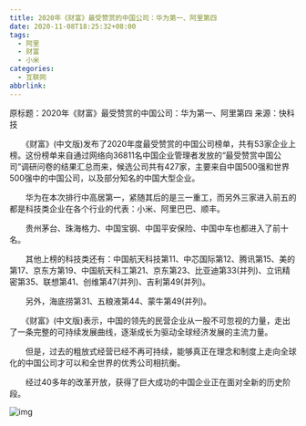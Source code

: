 ```yaml
---
title: 2020年《财富》最受赞赏的中国公司：华为第一、阿里第四
date: 2020-11-08T18:25:32+08:00
tags:
  - 阿里
  - 财富
  - 小米
categories:
  - 互联网
abbrlink:
---
```


原标题：2020年《财富》最受赞赏的中国公司：华为第一、阿里第四 来源：快科技

　　《财富》(中文版)发布了2020年度最受赞赏的中国公司榜单，共有53家企业上榜。这份榜单来自通过网络向36811名中国企业管理者发放的“最受赞赏中国公司”调研问卷的结果汇总而来，候选公司共有427家，主要来自中国500强和世界500强中的中国公司，以及部分知名的中国大型企业。

　　华为在本次排行中高居第一，紧随其后的是三一重工，而另外三家进入前五的都是科技类企业在各个行业的代表：小米、阿里巴巴、顺丰。

　　贵州茅台、珠海格力、中国宝钢、中国平安保险、中国中车也都进入了前十名。

　　其他上榜的科技类还有：中国航天科技第11、中芯国际第12、腾讯第15、美的第17、京东方第19、中国航天科工第21、京东第23、比亚迪第33(并列)、立讯精密第35、联想第41、创维第47(并列)、吉利第49(并列)。

　　另外，海底捞第31、五粮液第44、蒙牛第49(并列)。

　　《财富》(中文版)表示，中国的领先的民营企业从一股不可忽视的力量，走出了一条完整的可持续发展曲线，逐渐成长为驱动全球经济发展的主流力量。

　　但是，过去的粗放式经营已经不再可持续，能够真正在理念和制度上走向全球化的中国公司才可以和全世界的优秀公司相抗衡。

　　经过40多年的改革开放，获得了巨大成功的中国企业正在面对全新的历史阶段。

![img](https://cdn.jsdelivr.net/gh/yakeing/Documentation@main/Hexo/images/fea4-kcieywa1172494.jpg)